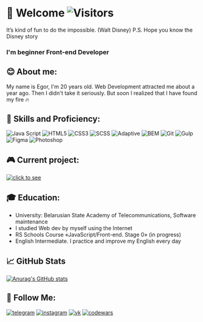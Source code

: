 # 👋 Welcome ![Visitors](https://visitor-badge.glitch.me/badge?page_id=enjirouz) 
It’s kind of fun to do the impossible. (Walt Disney) P.S. Hope you know the Disney story

### I'm beginner Front-end Developer

## 😊 About me:
 My name is Egor, I'm 20 years old. Web Development attracted me about a year ago. Then I didn't take it seriously. But soon I realized that I have found my fire 🔥
## 💪 Skills and Proficiency:
![Java Script](https://img.shields.io/badge/-Java_Script-050505?style=for-the-badge&logo=JavaScript)
![HTML5](https://img.shields.io/badge/-HTML5-050505?style=for-the-badge&logo=HTML5)
![CSS3](https://img.shields.io/badge/-CSS3-050505?style=for-the-badge&logo=CSS3&logoColor=077df7)
![SCSS](https://img.shields.io/badge/-SCSS-050505?style=for-the-badge&logo=SCSS)
![Adaptive](https://img.shields.io/badge/-Adaptive_and_cross_browser_layout-050505?style=for-the-badge)
![BEM](https://img.shields.io/badge/-BEM-050505?style=for-the-badge&logo=BEM)
![Git](https://img.shields.io/badge/-Git-050505?style=for-the-badge&logo=Git)
![Gulp](https://img.shields.io/badge/-Gulp-050505?style=for-the-badge&logo=Gulp)
![Figma](https://img.shields.io/badge/-Figma-050505?style=for-the-badge&logo=Figma&logoColor=fcb045)
![Photoshop](https://img.shields.io/badge/-Photoshop-050505?style=for-the-badge&logo=Adobe)
## 🎮 Current project:
 [![click to see](https://img.shields.io/badge/-click_to_see!-050505?style=for-the-badge)](https://rolling-scopes-school.github.io/egor-dubovik-JSFEPRESCHOOL/portfolio/)
## 🎓 Education:
* University: Belarusian State Academy of Telecommunications, Software maintenance
* I studied Web dev by myself using the Internet
* RS Schools Course «JavaScript/Front-end. Stage 0» (in progress)
* English Intermediate. I practice and improve my English every day

## 📈 GitHub Stats
[![Anurag's GitHub stats](https://github-readme-stats.vercel.app/api?username=Egor-Dubovik&hide=issues,contribs&show_icons=true&theme=dark)](https://github.com/anuraghazra/github-readme-stats)

## 👣 Follow Me:
[![telegram](https://img.shields.io/badge/-telegram-050505?style=for-the-badge&logo=telegram&logoColor=fcb045)](https://t.me/eGoDreamer)
[![instagram](https://img.shields.io/badge/-instagram-050505?style=for-the-badge&logo=instagram)](https://www.instagram.com/dubovik_ego/)
[![vk](https://img.shields.io/badge/-vkontakte-050505?style=for-the-badge&logo=vk&logoColor=0077FF)](https://vk.com/e_g_o_r_k_i_n)
[![codewars](https://img.shields.io/badge/-codewars-050505?style=for-the-badge&logo=codewars&logoColor=BB432C)](https://www.codewars.com/users/Egor-Dubovik)






